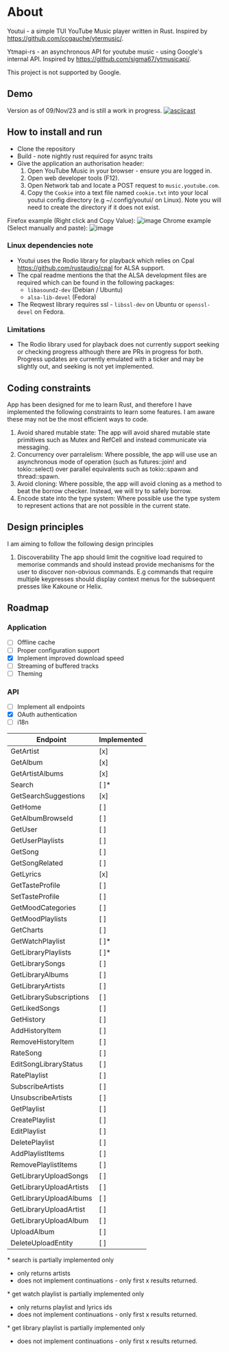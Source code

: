 # About
Youtui - a simple TUI YouTube Music player written in Rust. Inspired by https://github.com/ccgauche/ytermusic/.

Ytmapi-rs - an asynchronous API for youtube music - using Google's internal API. Inspired by https://github.com/sigma67/ytmusicapi/.

This project is not supported by Google.
## Demo
Version as of 09/Nov/23 and is still a work in progress.
[![asciicast](https://asciinema.org/a/SOTRXdvkjM4vWHuwsWSDDDmBQ.svg)](https://asciinema.org/a/SOTRXdvkjM4vWHuwsWSDDDmBQ)
## How to install and run
- Clone the repository
- Build - note nightly rust required for async traits
- Give the application an authorisation header:
  1. Open YouTube Music in your browser - ensure you are logged in.
  1. Open web developer tools (F12).
  1. Open Network tab and locate a POST request to `music.youtube.com`.
  1. Copy the `Cookie` into a text file named `cookie.txt` into your local youtui config directory (e.g ~/.config/youtui/ on Linux). Note you will need to create the directory if it does not exist.

Firefox example (Right click and Copy Value):
![image](https://github.com/nick42d/youtui/assets/133559267/c7fda32c-10bc-4ebe-b18e-ee17c13f6bd0)
Chrome example (Select manually and paste):
![image](https://github.com/nick42d/youtui/assets/133559267/bd2ec37b-1a78-490f-b313-694145bb4854)
### Linux dependencies note
- Youtui uses the Rodio library for playback which relies on Cpal https://github.com/rustaudio/cpal for ALSA support.
- The cpal readme mentions the that the ALSA development files are required which can be found in the following packages:
  - `libasound2-dev` (Debian / Ubuntu)
  - `alsa-lib-devel` (Fedora)
- The Reqwest library requires ssl - `libssl-dev` on Ubuntu or `openssl-devel` on Fedora.
### Limitations
- The Rodio library used for playback does not currently support seeking or checking progress although there are PRs in progress for both. Progress updates are currently emulated with a ticker and may be slightly out, and seeking is not yet implemented.
## Coding constraints
App has been designed for me to learn Rust, and therefore I have implemented the following constraints to learn some features. I am aware these may not be the most efficient ways to code.
1. Avoid shared mutable state: 
The app will avoid shared mutable state primitives such as Mutex and RefCell and instead communicate via messaging.
1. Concurrency over parralelism: 
Where possible, the app will use use an asynchronous mode of operation (such as futures::join! and tokio::select) over parallel equivalents such as tokio::spawn and thread::spawn.
1. Avoid cloning: Where possible, the app will avoid cloning as a method to beat the borrow checker. Instead, we will try to safely borrow.
1. Encode state into the type system: Where possible use the type system to represent actions that are not possible in the current state.
## Design principles
I am aiming to follow the following design principles
1. Discoverability
The app should limit the cognitive load required to memorise commands and should instead provide mechanisms for the user to discover non-obvious commands. E.g commands that require multiple keypresses should display context menus for the subsequent presses like Kakoune or Helix.
## Roadmap
### Application
- [ ] Offline cache
- [ ] Proper configuration support
- [x] Implement improved download speed
- [ ] Streaming of buffered tracks
- [ ] Theming
### API
- [ ] Implement all endpoints
- [x] OAuth authentication
- [ ] i18n

|Endpoint | Implemented |
|--- | --- |
|GetArtist | [x] |
|GetAlbum | [x] |
|GetArtistAlbums | [x] |
|Search | [ ]\* |
|GetSearchSuggestions|[x]|
|GetHome|[ ]|
|GetAlbumBrowseId|[ ]|
|GetUser|[ ]|
|GetUserPlaylists|[ ]|
|GetSong|[ ]|
|GetSongRelated|[ ]|
|GetLyrics|[x]|
|GetTasteProfile|[ ]|
|SetTasteProfile|[ ]|
|GetMoodCategories|[ ]|
|GetMoodPlaylists|[ ]|
|GetCharts|[ ]|
|GetWatchPlaylist|[ ]\*|
|GetLibraryPlaylists|[ ]\*|
|GetLibrarySongs|[ ]|
|GetLibraryAlbums|[ ]|
|GetLibraryArtists|[ ]|
|GetLibrarySubscriptions|[ ]|
|GetLikedSongs|[ ]|
|GetHistory|[ ]|
|AddHistoryItem|[ ]|
|RemoveHistoryItem|[ ]|
|RateSong|[ ]|
|EditSongLibraryStatus|[ ]|
|RatePlaylist|[ ]|
|SubscribeArtists|[ ]|
|UnsubscribeArtists|[ ]|
|GetPlaylist|[ ]|
|CreatePlaylist|[ ]|
|EditPlaylist|[ ]|
|DeletePlaylist|[ ]|
|AddPlaylistItems|[ ]|
|RemovePlaylistItems|[ ]|
|GetLibraryUploadSongs|[ ]|
|GetLibraryUploadArtists|[ ]|
|GetLibraryUploadAlbums|[ ]|
|GetLibraryUploadArtist|[ ]|
|GetLibraryUploadAlbum|[ ]|
|UploadAlbum|[ ]|
|DeleteUploadEntity|[ ]|

\* search is partially implemented only 
- only returns artists
- does not implement continuations - only first x results returned.

\* get watch playlist is partially implemented only
- only returns playlist and lyrics ids
- does not implement continuations - only first x results returned.

\* get library playlist is partially implemented only
- does not implement continuations - only first x results returned.
